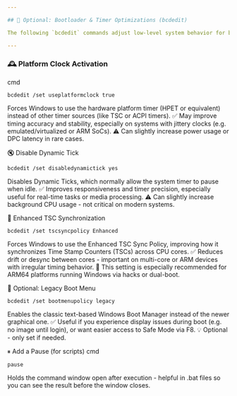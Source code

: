 ```yaml
---

## 🔧 Optional: Bootloader & Timer Optimizations (bcdedit)

The following `bcdedit` commands adjust low-level system behavior for better **timing precision**, **boot performance**, and **compatibility** - especially useful on custom hardware (e.g. ARM devices or non-standard UEFI setups).

---
```


### 🕰 Platform Clock Activation

cmd
```
bcdedit /set useplatformclock true
```
Forces Windows to use the hardware platform timer (HPET or equivalent) instead of other timer sources (like TSC or ACPI timers).
✅ May improve timing accuracy and stability, especially on systems with jittery clocks (e.g. emulated/virtualized or ARM SoCs).
⚠️ Can slightly increase power usage or DPC latency in rare cases.

🔇 Disable Dynamic Tick
```
bcdedit /set disabledynamictick yes
```
Disables Dynamic Ticks, which normally allow the system timer to pause when idle.
✅ Improves responsiveness and timer precision, especially useful for real-time tasks or media processing.
⚠️ Can slightly increase background CPU usage - not critical on modern systems.

🔁 Enhanced TSC Synchronization
```
bcdedit /set tscsyncpolicy Enhanced
```
Forces Windows to use the Enhanced TSC Sync Policy, improving how it synchronizes Time Stamp Counters (TSCs) across CPU cores.
✅ Reduces drift or desync between cores - important on multi-core or ARM devices with irregular timing behavior.
📌 This setting is especially recommended for ARM64 platforms running Windows via hacks or dual-boot.

🧭 Optional: Legacy Boot Menu
```
bcdedit /set bootmenupolicy legacy
```
Enables the classic text-based Windows Boot Manager instead of the newer graphical one.
✅ Useful if you experience display issues during boot (e.g. no image until login), or want easier access to Safe Mode via F8.
💡 Optional - only set if needed.

⏸ Add a Pause (for scripts)
cmd
```
pause
```
Holds the command window open after execution - helpful in .bat files so you can see the result before the window closes.
